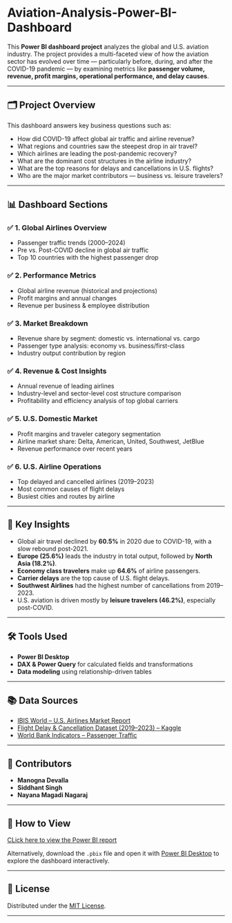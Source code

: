 # Aviation-Analysis-Power-BI-Dashboard

This **Power BI dashboard project** analyzes the global and U.S. aviation industry. The project provides a multi-faceted view of how the aviation sector has evolved over time — particularly before, during, and after the COVID-19 pandemic — by examining metrics like **passenger volume, revenue, profit margins, operational performance, and delay causes**.

---

## 🗂️ Project Overview

This dashboard answers key business questions such as:

- How did COVID-19 affect global air traffic and airline revenue?
- What regions and countries saw the steepest drop in air travel?
- Which airlines are leading the post-pandemic recovery?
- What are the dominant cost structures in the airline industry?
- What are the top reasons for delays and cancellations in U.S. flights?
- Who are the major market contributors — business vs. leisure travelers?

---

## 📊 Dashboard Sections

### ✅ 1. **Global Airlines Overview**
- Passenger traffic trends (2000–2024)
- Pre vs. Post-COVID decline in global air traffic
- Top 10 countries with the highest passenger drop

### ✅ 2. **Performance Metrics**
- Global airline revenue (historical and projections)
- Profit margins and annual changes
- Revenue per business & employee distribution

### ✅ 3. **Market Breakdown**
- Revenue share by segment: domestic vs. international vs. cargo
- Passenger type analysis: economy vs. business/first-class
- Industry output contribution by region

### ✅ 4. **Revenue & Cost Insights**
- Annual revenue of leading airlines
- Industry-level and sector-level cost structure comparison
- Profitability and efficiency analysis of top global carriers

### ✅ 5. **U.S. Domestic Market**
- Profit margins and traveler category segmentation
- Airline market share: Delta, American, United, Southwest, JetBlue
- Revenue performance over recent years

### ✅ 6. **U.S. Airline Operations**
- Top delayed and cancelled airlines (2019–2023)
- Most common causes of flight delays
- Busiest cities and routes by airline

---

## 🧠 Key Insights

- Global air travel declined by **60.5%** in 2020 due to COVID-19, with a slow rebound post-2021.
- **Europe (25.6%)** leads the industry in total output, followed by **North Asia (18.2%)**.
- **Economy class travelers** make up **64.6%** of airline passengers.
- **Carrier delays** are the top cause of U.S. flight delays.
- **Southwest Airlines** had the highest number of cancellations from 2019–2023.
- U.S. aviation is driven mostly by **leisure travelers (46.2%)**, especially post-COVID.

---

## 🛠️ Tools Used

- **Power BI Desktop**
- **DAX & Power Query** for calculated fields and transformations
- **Data modeling** using relationship-driven tables

---

## 📚 Data Sources

- [IBIS World – U.S. Airlines Market Report](https://www.ibisworld.com/united-states/industry/domestic-airlines/1125/)
- [Flight Delay & Cancellation Dataset (2019–2023) – Kaggle](https://www.kaggle.com/datasets/patrickzel/flight-delay-and-cancellation-dataset-2019-2023/data)
- [World Bank Indicators – Passenger Traffic](https://data.worldbank.org/indicator/IS.AIR.PSGR)

---

## 👥 Contributors


- **Manogna Devalla** 
- **Siddhant Singh**    
- **Nayana Magadi Nagaraj**

---

## 📎 How to View

[CLick here to view the Power BI report](https://app.powerbi.com/links/8RIQsqz8ib?ctid=a8eec281-aaa3-4dae-ac9b-9a398b9215e7&pbi_source=linkShare&bookmarkGuid=f8bb2b58-c0c5-4937-a68c-0589c214acde)

Alternatively, download the `.pbix` file and open it with [Power BI Desktop](https://powerbi.microsoft.com/desktop/) to explore the dashboard interactively.

---

## 🪪 License

Distributed under the [MIT License](LICENSE).

---

